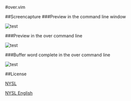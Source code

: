 #over.vim

##Screencapture
###Preview in the command line window

![test](https://f.cloud.github.com/assets/214488/1461854/922bd38c-44d1-11e3-9ca4-eb3902be19f7.gif)


###Preview in the over command line

![test](https://f.cloud.github.com/assets/214488/1490845/da05d670-479d-11e3-93d6-e8b9214df405.gif)


###Buffer word complete in the over command line

![test](https://f.cloud.github.com/assets/214488/1584401/89e13068-520b-11e3-8acb-de8a58538dbb.gif)


##License

[NYSL](http://www.kmonos.net/nysl/)

[NYSL English](http://www.kmonos.net/nysl/index.en.html)



